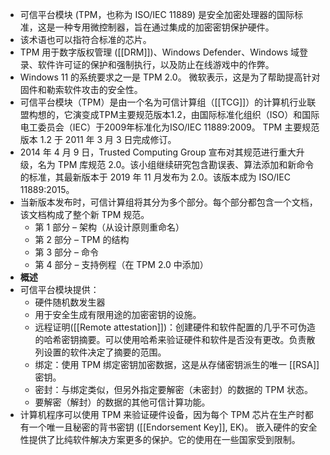 - 可信平台模块 (TPM，也称为 ISO/IEC 11889) 是安全加密处理器的国际标准，这是一种专用微控制器，旨在通过集成的加密密钥保护硬件。
- 该术语也可以指符合标准的芯片。
- TPM 用于数字版权管理 ([[DRM]])、Windows Defender、Windows 域登录、软件许可证的保护和强制执行，以及防止在线游戏中的作弊。
- Windows 11 的系统要求之一是 TPM 2.0。 微软表示，这是为了帮助提高针对固件和勒索软件攻击的安全性。
- 可信平台模块（TPM）是由一个名为可信计算组（[[TCG]]）的计算机行业联盟构想的，它演变成TPM主要规范版本1.2，由国际标准化组织（ISO）和国际电工委员会（IEC）于2009年标准化为ISO/IEC 11889:2009。 TPM 主要规范版本 1.2 于 2011 年 3 月 3 日完成修订。
- 2014 年 4 月 9 日，Trusted Computing Group 宣布对其规范进行重大升级，名为 TPM 库规范 2.0。该小组继续研究包含勘误表、算法添加和新命令的标准，其最新版本于 2019 年 11 月发布为 2.0。该版本成为 ISO/IEC 11889:2015。
- 当新版本发布时，可信计算组将其分为多个部分。每个部分都包含一个文档，该文档构成了整个新 TPM 规范。
	- 第 1 部分 – 架构（从设计原则重命名）
	- 第 2 部分 – TPM 的结构
	- 第 3 部分 – 命令
	- 第 4 部分 – 支持例程（在 TPM 2.0 中添加）
- **概述**
- 可信平台模块提供：
	- 硬件随机数发生器
	- 用于安全生成有限用途的加密密钥的设施。
	- 远程证明([[Remote attestation]])：创建硬件和软件配置的几乎不可伪造的哈希密钥摘要。可以使用哈希来验证硬件和软件是否没有更改。负责散列设置的软件决定了摘要的范围。
	- 绑定：使用 TPM 绑定密钥加密数据，这是从存储密钥派生的唯一 [[RSA]] 密钥。
	- 密封：与绑定类似，但另外指定要解密（未密封）的数据的 TPM 状态。
	- 要解密（解封）的数据的其他可信计算功能。
- 计算机程序可以使用 TPM 来验证硬件设备，因为每个 TPM 芯片在生产时都有一个唯一且秘密的背书密钥 ([[Endorsement Key]], EK)。 嵌入硬件的安全性提供了比纯软件解决方案更多的保护。它的使用在一些国家受到限制。